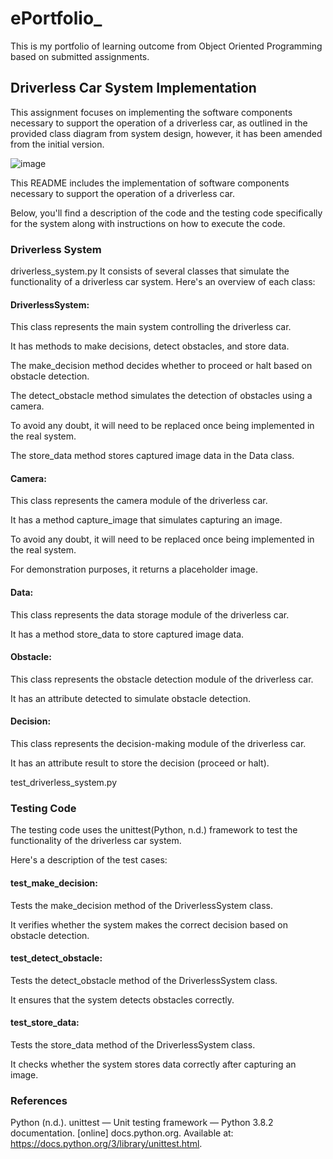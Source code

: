 # ePortfolio_
This is my portfolio of learning outcome from Object Oriented Programming based on submitted assignments. 

## Driverless Car System Implementation

This assignment focuses on implementing the software components necessary to support the operation of a driverless car, as outlined in the provided class diagram from system design, however, it has been amended from the initial version.

![image](https://github.com/shur94/ePortfolio/assets/152515871/726b51ad-3538-4d66-a3d3-2b0b461a1cf7)

This README includes the implementation of software components necessary to support the operation of a driverless car. 

Below, you'll find a description of the code and the testing code specifically for the system along with instructions on how to execute the code.

### Driverless System

driverless_system.py
It consists of several classes that simulate the functionality of a driverless car system. Here's an overview of each class:

#### DriverlessSystem:
This class represents the main system controlling the driverless car.

It has methods to make decisions, detect obstacles, and store data.

The make_decision method decides whether to proceed or halt based on obstacle detection.

The detect_obstacle method simulates the detection of obstacles using a camera. 

To avoid any doubt, it will need to be replaced once being implemented in the real system.

The store_data method stores captured image data in the Data class.

#### Camera:
This class represents the camera module of the driverless car.

It has a method capture_image that simulates capturing an image. 

To avoid any doubt, it will need to be replaced once being implemented in the real system.

For demonstration purposes, it returns a placeholder image.

#### Data:
This class represents the data storage module of the driverless car.

It has a method store_data to store captured image data.

#### Obstacle:
This class represents the obstacle detection module of the driverless car.

It has an attribute detected to simulate obstacle detection.

#### Decision:
This class represents the decision-making module of the driverless car.

It has an attribute result to store the decision (proceed or halt).

test_driverless_system.py

### Testing Code
The testing code uses the unittest(Python, n.d.) framework to test the functionality of the driverless car system. 

Here's a description of the test cases:

#### test_make_decision: 
Tests the make_decision method of the DriverlessSystem class. 

It verifies whether the system makes the correct decision based on obstacle detection.

#### test_detect_obstacle: 
Tests the detect_obstacle method of the DriverlessSystem class. 

It ensures that the system detects obstacles correctly.

#### test_store_data:
Tests the store_data method of the DriverlessSystem class. 

It checks whether the system stores data correctly after capturing an image.
 

### References
Python (n.d.). unittest — Unit testing framework — Python 3.8.2 documentation. [online] docs.python.org. Available at: https://docs.python.org/3/library/unittest.html. 
